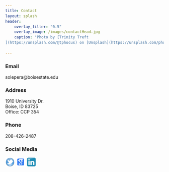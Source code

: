 ```yaml
---
title: Contact
layout: splash
header:
    overlay_filter: "0.5"
    overlay_image: /images/contactHead.jpg
    caption: "Photo by [Trinity Treft
](https://unsplash.com/@tphocus) on [Unsplash](https://unsplash.com/photos/UL9awo4i_4w)"

---
```

<h3>Email</h3>
solepera@boisestate.edu

<h3>Address</h3>
<p>1910 University Dr. <br>
Boise, ID 83725 <br>
Office: CCP 354 <br>

<h3>Phone</h3>
208-426-2487

<h3>Social Media</h3>
<div id="soc">
<div class="social_media">
<a href="https://twitter.com/DrCh0le"> <img src="../images/twitter-icon.png" alt="twitter_profile" width="30" height="30"></a>		
<a href="https://scholar.google.com/citations?user=MiACjoYAAAAJ&amp;hl=en"><img src="../images/g_scholar_icon.png" alt="google_scholar_profile" width="30" height="30"></a>
<a href="https://www.linkedin.com/in/maria-soledad-pera-a8593a25/"><img src="../images/linkedin.png" alt="linkedin_profile" width="30" height="30"></a></div>
